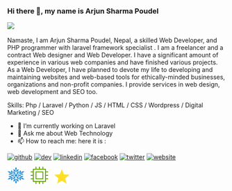 ### Hi there 👋, my name is Arjun Sharma Poudel
![](https://www.linkedin.com/in/arjunsharmapoudel/)

Namaste, I am Arjun Sharma Poudel, Nepal, a skilled Web Developer, and PHP programmer with laravel framework specialist . I am a freelancer and a contract Web designer and Web Developer. I have a significant amount of experience in various web companies and have finished various projects. As a Web Developer, I have planned to devote my life to developing and maintaining websites and web-based tools for ethically-minded businesses, organizations and non-profit companies. I provide services in web design, web development and SEO too. 

Skills: Php / Laravel / Python / JS / HTML / CSS / Wordpress / Digital Marketing / SEO

- 🔭 I’m currently working on Laravel 
- 💬 Ask me about Web Technology  
- 📫 How to reach me: here it is : 


[<img src='https://cdn.jsdelivr.net/npm/simple-icons@3.0.1/icons/github.svg' alt='github' height='40'>](https://github.com/https://github.com/arjun-whiteshadow)  [<img src='https://cdn.jsdelivr.net/npm/simple-icons@3.0.1/icons/dev-dot-to.svg' alt='dev' height='40'>](https://dev.to/https://dev.to/arjunwhiteshadow)  [<img src='https://cdn.jsdelivr.net/npm/simple-icons@3.0.1/icons/linkedin.svg' alt='linkedin' height='40'>](https://www.linkedin.com/in/https://www.linkedin.com/in/arjunsharmapoudel//)  [<img src='https://cdn.jsdelivr.net/npm/simple-icons@3.0.1/icons/facebook.svg' alt='facebook' height='40'>](https://www.facebook.com/https://www.facebook.com/arjun.sharma.5030/)  [<img src='https://cdn.jsdelivr.net/npm/simple-icons@3.0.1/icons/twitter.svg' alt='twitter' height='40'>](https://twitter.com/https://twitter.com/arjun2_cdevi)  [<img src='https://cdn.jsdelivr.net/npm/simple-icons@3.0.1/icons/icloud.svg' alt='website' height='40'>](www.cdevitech.com)  

<a href='https://archiveprogram.github.com/'><img src='https://raw.githubusercontent.com/acervenky/animated-github-badges/master/assets/acbadge.gif' width='40' height='40'></a> <a href='https://docs.github.com/en/developers'><img src='https://raw.githubusercontent.com/acervenky/animated-github-badges/master/assets/devbadge.gif' width='40' height='40'></a> <a href='https://stars.github.com/'><img src='https://raw.githubusercontent.com/acervenky/animated-github-badges/master/assets/starbadge.gif' width='35' height='35'></a> 

